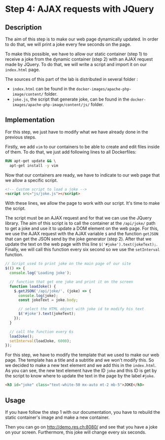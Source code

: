 # Step 4: AJAX requests with JQuery

## Description

The aim of this step is to make our web page dynamically updated. In order to do that, we will print a joke every few seconds on the page.

To make this possible, we have to allow our static container (step 1) to receive a joke from the dynamic container (step 2) with an AJAX request made by JQuery. To do that, we will write a script and import it on our `index.html` page.

The sources of this part of the lab is distributed in several folder :

+ `index.html` can be found in the `docker-images/apache-php-image/content/` folder.
+ `joke.js`, the script that generate joke, can be found in the `docker-images/apache-php-image/content/js/` folder.

## Implementation

For this step, we just have to modify what we have already done in the previous steps.

Firstly, we add `vim` to our containers to be able to create and edit files inside of them. To do that, we just add following lines to all Dockerfiles:

```dockerfile
RUN apt-get update && \
  apt-get install -y vim
```

Now that our containers are ready, we have to indicate to our web page that we allow a specific script.

```html
<!-- Custom script to load a joke -->
<script src="js/joke.js"></script>
```

With these lines, we allow the page to work with our script. It's time to make the script.

The script must be an AJAX request and for that we can use the JQuery library. The aim of this script is to call the container at the `/api/joke/` path to get a joke and use it to update a DOM element on the web page. For this, we use the AJAX request with the AJAX variable `$` and the function `getJSON` that can get the JSON send by the joke generator (step 2). After that we update the text on the web page with this line `$('#joke').text(jokeText);`. Finally, we will call this function every six second so we use the `setInterval` function.

```javascript
// Script used to print joke on the main page of our site
$(() => {
  console.log('Loading joke');

  // function that get one joke and print it on the screen
  function loadJoke() {
    $.getJSON('/api/joke/', (joke) => {
      console.log(joke);
      const jokeText = joke.body;

	  // select the HTML object with joke id to modify his text
      $('#joke').text(jokeText);
    });
  }

  // call the function every 6s
  loadJoke();
  setInterval(loadJoke, 6000);
});
```

For this step, we have to modify the template that we used to make our web page. The template has a title and a subtitle and we won't modify this. So we decided to make a new text element and we add this in the `index.html`. As you can see, the new text element have the ID `joke` and this ID is get by the script to know where to update the text in the page by the label `#joke`.

```html
<h3 id="joke" class="text-white-50 mx-auto mt-2 mb-5">JOKE</h3>
```

## Usage

If you have follow the step 1 with our documentation, you have to rebuild the static container's image and make a new container.

Then you can go on http://demo.res.ch:8080/ and see that you have a joke on your screen. Furthermore, this joke will change every six seconds.